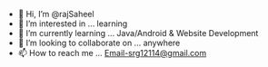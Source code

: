 - 👋 Hi, I’m @rajSaheel
- 👀 I’m interested in ... learning
- 🌱 I’m currently learning ... Java/Android & Website Development
- 💞️ I’m looking to collaborate on ... anywhere
- 📫 How to reach me ... Email-srg12114@gmail.com

<!---
rajsaheel/rajsaheel is a ✨ special ✨ repository because its `README.md` (this file) appears on your GitHub profile.
You can click the Preview link to take a look at your changes.
--->
